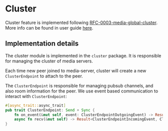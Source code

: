 # Cluster

Cluster feature is implemented following [RFC-0003-media-global-cluster](https://github.com/8xFF/rfcs/pull/3).
More info can be found in user guide [here](../../user-guide/features/cluster.md).

## Implementation details

The cluster module is implemented in the `cluster` package. It is responsible for managing the cluster of media servers.

Each time new peer joined to media-server, cluster will create a new `ClusterEndpoint` to attach to the peer.

The `ClusterEndpoint` is responsible for managing pubsub channels, and also room information for the peer.
We use event based communication to interact with `ClusterEndpoint`:

```rust
#[async_trait::async_trait]
pub trait ClusterEndpoint: Send + Sync {
    fn on_event(&mut self, event: ClusterEndpointOutgoingEvent) -> Result<(), ClusterEndpointError>;
    async fn recv(&mut self) -> Result<ClusterEndpointIncomingEvent, ClusterEndpointError>;
}
```